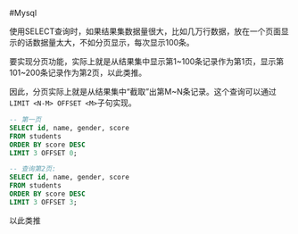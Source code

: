 #Mysql

使用SELECT查询时，如果结果集数据量很大，比如几万行数据，放在一个页面显示的话数据量太大，不如分页显示，每次显示100条。

要实现分页功能，实际上就是从结果集中显示第1~100条记录作为第1页，显示第101~200条记录作为第2页，以此类推。

因此，分页实际上就是从结果集中“截取”出第M~N条记录。这个查询可以通过`LIMIT <N-M> OFFSET <M>`子句实现。

```sql
-- 第一页
SELECT id, name, gender, score
FROM students
ORDER BY score DESC
LIMIT 3 OFFSET 0;
```

```sql
-- 查询第2页:
SELECT id, name, gender, score
FROM students
ORDER BY score DESC
LIMIT 3 OFFSET 3;

```

以此类推